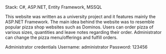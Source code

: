 Stack: C#, ASP.NET, Entity Framework, MSSQL

This website was written as a university project and it features mainly the ASP.NET Framework. The main idea behind the website was to resemble popular pizza shop websites such as Dominos. Users can order pizza of various sizes, quantities and leave notes regarding their order. Administrator can change the pizza menu/offerings and fulfill orders.

Administrator credentials 
Username: administrator
Password: 123456
